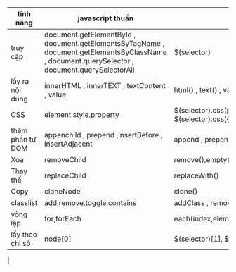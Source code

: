 | tính năng | javascript thuần | jquery | 
| --- | --- | --- |
|truy cập|  document.getElementById ,  document.getElementsByTagName , document.getElementsByClassName , document.querySelector , document.querySelectorAll | $(selector) |
| lấy ra nội dung |  innerHTML , innerTEXT , textContent , value | html() , text() , val() | 
| CSS | element.style.property | \$(selector).css(property,value) , $(selector).css({property1:value1,property2:value2)} |
|thêm phần tử DOM | appenchild , prepend ,insertBefore , insertAdjacent | append , prepend , after , before 
| Xóa | removeChild | remove(),empty() |
| Thay thế | replaceChild | replaceWith() |
| Copy | cloneNode | clone() |
|classlist | add,remove,toggle,contains | addClass , removeClass , hasClass ,toggleClass|
|vòng lặp| for,forEach| each(index,element)|
|lấy theo chỉ số| node[0] | \$(selector)[1], $(selector).eq(1)
|